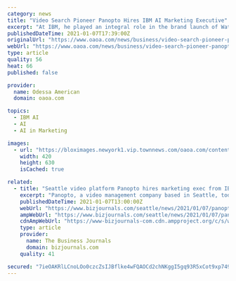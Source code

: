 ```yaml
---
category: news
title: "Video Search Pioneer Panopto Hires IBM AI Marketing Executive"
excerpt: "At IBM, he played an integral role in the brand launch of Watson Advertising while leading all go-to-market strategies for a suite of AI-powered solutions designed for the advertising ecosystem."
publishedDateTime: 2021-01-07T17:39:00Z
originalUrl: "https://www.oaoa.com/news/business/video-search-pioneer-panopto-hires-ibm-ai-marketing-executive/article_ba562622-fdda-5222-85f6-c5ac20b441f9.html"
webUrl: "https://www.oaoa.com/news/business/video-search-pioneer-panopto-hires-ibm-ai-marketing-executive/article_ba562622-fdda-5222-85f6-c5ac20b441f9.html"
type: article
quality: 56
heat: 66
published: false

provider:
  name: Odessa American
  domain: oaoa.com

topics:
  - IBM AI
  - AI
  - AI in Marketing

images:
  - url: "https://bloximages.newyork1.vip.townnews.com/oaoa.com/content/tncms/assets/v3/editorial/7/99/799538b5-1065-557b-bb6f-5475e38479a0/5ff737209670b.image.jpg?resize=420%2C630"
    width: 420
    height: 630
    isCached: true

related:
  - title: "Seattle video platform Panopto hires marketing exec from IBM"
    excerpt: "Panopto, a video management company based in Seattle, today announced it has hired Dave Neway as its new vice president of marketing. Before joining Panopto, Neway spent almost five years at IBM, most recently as head of marketing for IBM Watson Advertising and Weather."
    publishedDateTime: 2021-01-07T13:00:00Z
    webUrl: "https://www.bizjournals.com/seattle/news/2021/01/07/panopto-hires-ibm-exec.html"
    ampWebUrl: "https://www.bizjournals.com/seattle/news/2021/01/07/panopto-hires-ibm-exec.amp.html"
    cdnAmpWebUrl: "https://www-bizjournals-com.cdn.ampproject.org/c/s/www.bizjournals.com/seattle/news/2021/01/07/panopto-hires-ibm-exec.amp.html"
    type: article
    provider:
      name: The Business Journals
      domain: bizjournals.com
    quality: 41

secured: "7ieOAKRlLCnoLOo0czcZsIJBflke4wFQAOCd2chNKggI5gq93R5xCot9xp749xNlbrBAPKBkg1VeZpyeRop1NyLkiSaHN0cVUc6BShbbuWftMqekpX+Ertv1S4aWdrsz5vRVNp8H70zI6QMu+CEPJxOZrGOgPwqPdWsDsr8HRkShMtI2sGjwm3tjWXB7QUdGWfjV+QUOF1LMzNqPh2nNew2qC6vemabCeK3KRg5TsSkl+jgWOS/hnoZ5BzB70pN5ZqCoKciPCfjiQfUao3IaUuYwnPc6DxQizKI3LoNaY7tp6ddJhz+BrT1b66ADFNCZq5Xnt/HlpPGm+4cX53oedgBZ1FNyfgNe9T0vgMz4vgw=;iT7iGWSOivOTRK75eaT3/A=="
---
```


